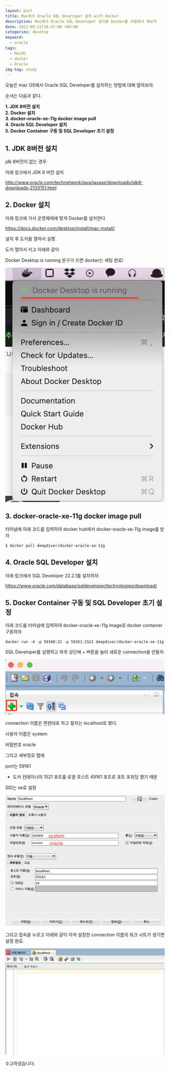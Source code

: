 ```yaml
---
layout: post
title: Mac에서 Oracle SQL Developer 설치 with Docker
description: Mac에서 Oracle SQL Developer 설치를 Docker를 사용해서 해보자
date: 2022-09-21T16:47:00 +09:00
categories: develop
keyword:
  - oracle
tags:
  - MacOS
  - docker
  - Oracle
img-tag: study
---
```


오늘은 mac OS에서 Oracle SQL Developer를 설치하는 방법에 대해 알아보자.

순서는 다음과 같다.

**1. JDK 8버전 설치**\
**2. Docker 설치**\
**3. docker-oracle-xe-11g docker image pull**\
**4. Oracle SQL Developer 설치**\
**5. Docker Container 구동 및 SQL Developer 초기 설정**

## **1. JDK 8버전 설치**

jdk 8버전이 없는 경우

아래 링크에서 JDK 8 버전 설치

http://www.oracle.com/technetwork/java/javase/downloads/jdk8-downloads-2133151.html

## **2. Docker 설치**

아래 링크에 가서 운영체제에 맞게 Docker를 설치한다

https://docs.docker.com/desktop/install/mac-install/

설치 후 도커를 열어서 실행

도커 열어서 키고 아래와 같이

Docker Desktop is running 문구가 뜨면 docker는 세팅 완료!

![](/assets/img/58e0e22d-2841-4fd5-974e-eeb0f6a8b0e6-image.png)

## **3. docker-oracle-xe-11g docker image pull**

터미널에 아래 코드를 입력하여 docker hub에서 docker-oracle-xe-11g image를 받자

```
$ docker pull deepdiver/docker-oracle-xe-11g
```

## **4. Oracle SQL Developer 설치**

아래 링크에서 SQL Developer 22.2.1를 설치하자

https://www.oracle.com/database/sqldeveloper/technologies/download/

## **5. Docker Container 구동 및 SQL Developer 초기 설정**

아래 코드를 터미널에 입력하여 docker-oracle-xe-11g image로 docker container 구동하자

```
docker run -d -p 59160:22 -p 59161:1521 deepdiver/docker-oracle-xe-11g
```

SQL Developer를 실행하고 좌측 상단에 + 버튼을 눌러 새로운 connection을 만들자

![](/assets/img/e7a60ab4-7032-45f3-a564-c6758e92c812-image.png)

connection 이름은 편한대로 하고 필자는 localhost로 했다.

사용자 이름은 system

비밀번호 oracle

그리고 세부정로 탭에

port는 59161

- 도커 컨테이너의 1521 포트를 로컬 호스트 49161 포트로 포트 포워딩 했기 때문

SID는 xe로 설정

![](/assets/img/f06a1624-7d58-4843-a72c-29e2bba8a9ea-image.png)

그리고 접속을 누르고 아래와 같이 아까 설정한 connection 이름의 워크 시트가 생기면 설정 완료.

![](/assets/img/be2a83e4-e3a6-4fce-90f5-ebcfa8279d69-image.png)

수고하셨습니다.
